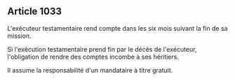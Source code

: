 Article 1033
----
L'exécuteur testamentaire rend compte dans les six mois suivant la fin de sa
mission.

Si l'exécution testamentaire prend fin par le décès de l'exécuteur, l'obligation
de rendre des comptes incombe à ses héritiers.

Il assume la responsabilité d'un mandataire à titre gratuit.
